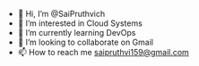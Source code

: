 - 👋 Hi, I’m @SaiPruthvich
- 👀 I’m interested in Cloud Systems
- 🌱 I’m currently learning DevOps
- 💞️ I’m looking to collaborate on Gmail 
- 📫 How to reach me saipruthvi159@gmail.com

<!---
SaiPruthvich/SaiPruthvich is a ✨ special ✨ repository because its `README.md` (this file) appears on your GitHub profile.
You can click the Preview link to take a look at your changes.
--->
